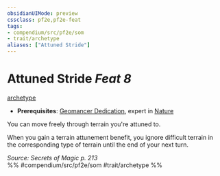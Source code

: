 ```yaml
---
obsidianUIMode: preview
cssclass: pf2e,pf2e-feat
tags:
- compendium/src/pf2e/som
- trait/archetype
aliases: ["Attuned Stride"]
---
```

# Attuned Stride  *Feat 8*  
[archetype](rules/traits/archetype.md "Archetype Feat Trait")  

- **Prerequisites**: [Geomancer Dedication](compendium/feats/geomancer-dedication-som.md), expert in [Nature](compendium/skills.md#Nature)

You can move freely through terrain you're attuned to.

When you gain a terrain attunement benefit, you ignore difficult terrain in the corresponding type of terrain until the end of your next turn.

*Source: Secrets of Magic p. 213*  
%% #compendium/src/pf2e/som #trait/archetype %%